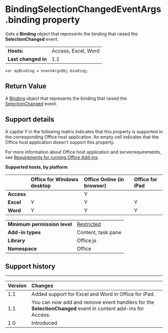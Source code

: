 
# BindingSelectionChangedEventArgs.binding property
Gets a  **Binding** object that represents the binding that raised the **SelectionChanged** event.

|||
|:-----|:-----|
|**Hosts:**|Access, Excel, Word|
|**Last changed in**|1.1|

```
var myBinding = eventArgsObj.binding;
```


## Return Value

A [Binding](https://dev.office.com/reference/add-ins/shared/binding) object that represents the binding that raised the [SelectionChanged](https://dev.office.com/reference/add-ins/shared/binding.bindingselectionchangedevent) event.


## Support details


A capital Y in the following matrix indicates that this property is supported in the corresponding Office host application. An empty cell indicates that the Office host application doesn't support this property.

For more information about Office host application and serverrequirements, see [Requirements for running Office Add-ins](../../docs/overview/requirements-for-running-office-add-ins.md).


**Supported hosts, by platform**


||**Office for Windows desktop**|**Office Online (in browser)**|**Office for iPad**|
|:-----|:-----|:-----|:-----|
|**Access**||Y||
|**Excel**|Y|Y|Y|
|**Word**|Y|Y|Y|

|||
|:-----|:-----|
|**Minimum permission level**|[Restricted](../../docs/develop/requesting-permissions-for-api-use-in-content-and-task-pane-add-ins.md)|
|**Add-in types**|Content, task pane|
|**Library**|Office.js|
|**Namespace**|Office|

## Support history





****


|**Version**|**Changes**|
|:-----|:-----|
|1.1|Added support for Excel and Word in Office for iPad.|
|1.1|You can now add and remove event handlers for the  **SelectionChanged** event in content add-ins for Access.|
|1.0|Introduced|
